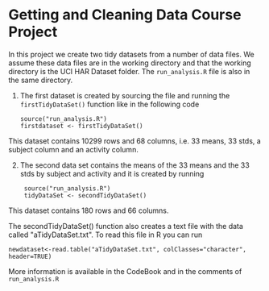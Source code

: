 Getting and Cleaning Data Course Project
========================================
In this project we create two tidy datasets from a number of data files. We assume these data files are in the working directory and that the working directory is the UCI HAR Dataset folder. The ```run_analysis.R``` file is also in the same directory. 

1. The first dataset is created by sourcing the file and running the ```firstTidyDataSet()``` function like in the following code

    ```
    source("run_analysis.R")
    firstdataset <- firstTidyDataSet()
    ```	
This dataset contains 10299 rows and 68 columns, i.e. 33 means, 33 stds, a subject column and an activity column.

2. The second data set contains the means of the 33 means and the 33 stds by subject and activity and it is created by running

   ```
    source("run_analysis.R")
    tidyDataSet <- secondTidyDataSet()
    ```
	
This dataset contains 180 rows and 66 columns.
	
The secondTidyDataSet() function also creates a text file with the data called "aTidyDataSet.txt". To read this file in R you can run
	
	newdataset<-read.table("aTidyDataSet.txt", colClasses="character", header=TRUE)
	
More information is available in the CodeBook and in the comments of ```run_analysis.R```